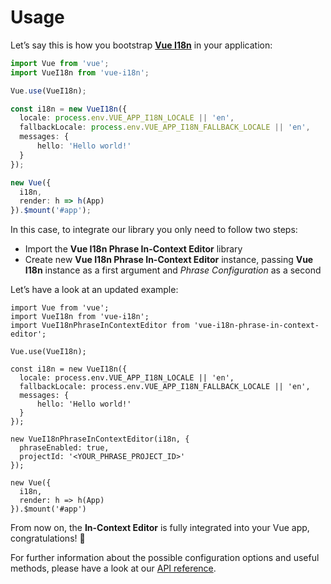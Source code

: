# Usage

Let’s say this is how you bootstrap [**Vue I18n**](https://github.com/kazupon/vue-i18n) in your application:

```typescript
import Vue from 'vue';
import VueI18n from 'vue-i18n';

Vue.use(VueI18n);

const i18n = new VueI18n({
  locale: process.env.VUE_APP_I18N_LOCALE || 'en',
  fallbackLocale: process.env.VUE_APP_I18N_FALLBACK_LOCALE || 'en',
  messages: {
      hello: 'Hello world!'
  }
});

new Vue({
  i18n,
  render: h => h(App)
}).$mount('#app');
```

In this case, to integrate our library you only need to follow two steps:

- Import the **Vue I18n Phrase In-Context Editor** library
- Create new **Vue I18n Phrase In-Context Editor** instance, passing **Vue I18n** instance as a first argument and *Phrase Configuration* as a second

Let’s have a look at an updated example:

```typescript{3,15-18}
import Vue from 'vue';
import VueI18n from 'vue-i18n';
import VueI18nPhraseInContextEditor from 'vue-i18n-phrase-in-context-editor';

Vue.use(VueI18n);

const i18n = new VueI18n({
  locale: process.env.VUE_APP_I18N_LOCALE || 'en',
  fallbackLocale: process.env.VUE_APP_I18N_FALLBACK_LOCALE || 'en',
  messages: {
      hello: 'Hello world!'
  }
});

new VueI18nPhraseInContextEditor(i18n, {
  phraseEnabled: true,
  projectId: '<YOUR_PHRASE_PROJECT_ID>'
});

new Vue({
  i18n,
  render: h => h(App)
}).$mount('#app')
```

From now on, the **In-Context Editor** is fully integrated into your Vue app, congratulations! :tada:

For further information about the possible configuration options and useful methods, please have a look at our [API reference](../nav.02.api-reference).
